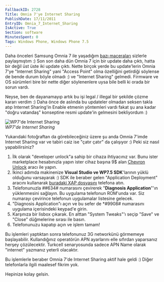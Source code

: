 ```yaml
---
FallbackID: 2728
Title: Omnia 7'ye Internet Sharing
PublishDate: 17/11/2011
EntryID: Omnia_7_Internet_Sharing
IsActive: True
Section: software
MinutesSpent: 0
Tags: Windows Phone, Windows Phone 7.5
---
```

Daha önceleri Samsung Omnia 7 ile yaşadığım [bazı
maceraları](http://daron.yondem.com/tr/post/TMobile_Samsung_Omnia_7_ile_Mango)
sizlerle paylaşmıştım :) Son son daha dün Omnia 7 için bir update daha
çıktı, hatta bir değil üst üste iki update çıktı. Nette birçok yerde bu
update'lerin Omnia 7'ye "Internet Sharing" yani "Access Point" olma
özelliğini getirdiği söylense de bende durum böyle olmadı :) ve
"Internet Sharing" gelmedi. Firmware ve OS sürümleri bire bir nette
diğer söylenenlere uysa bile belli ki orada bir sorun vardı.

Neyse, ben de dayanamayıp artık bu işi legal / illegal bir şekilde çözme
kararı verdim :) Daha önce de aslında bu updateler olmadan seksen takla
atıp Internet Sharing'in Enable etmenin yöntemleri vardı fakat şu ana
kadar "doğru vatandaş" konseptine resmi update'in gelmesini bekliyordum
:)

![WP7'de Internet
Sharing](http://cdn.daron.yondem.com/assets/2728/wp7_internet_sharing.jpg)\
*WP7'de Internet Sharing*

Yukarıdaki fotoğraftan da görebileceğiniz üzere şu anda Omnia 7'imde
Internet Sharing var ve tabiri caiz ise "çatır çatır" da çalışıyor :)
Peki siz nasıl yapabilirsiniz?

1.  İlk olarak "developer unlock"a sahip bir cihaza ihtiyacınız var.
    Bunu ister marketplace hesabınızla yapın ister cihaz başına 9\$ alan
    [Chevron Unlock](http://labs.chevronwp7.com/) aracı ile yapın.
2.  İkinci adımda makinenize **Visual Studio ve WP7.5 SDK**'larının
    yüklü olduğunu varsayarak :) SDK ile beraber gelen "Application
    Deployment" aracını kullanarak [buradaki XAP
    dosyasını](http://cdn.daron.yondem.com/assets/2728/File%20Deployer.xap)
    telefona atın.
3.  Telefonunuzla \#\#634\# numarasını çevirerek "**Diagnosis
    Application**"'ın yüklenmesini sağlayın. Bu uygulama telefonun
    ROM'unda var. Siz numarayı çevirince telefonun uygulamalar listesine
    gelecek.
4.  "Diagnosis Application"ı açın ve bu sefer de \*\#9908\# numarasını
    uygulama içerisindeki keypad'e girin.
5.  Karşınıza bir lisbox çıkarak. En alttan "System Tweaks"'ı seçip
    "Save" ve "Close" düğmelerine sırası ile basın.
6.  Telefonunuzu kapatıp açın ve işlem tamam!

Bu işlemleri yaptıktan sonra telefonunuz 3G networkünü görmemeye
başlayabilir. Kullandığınız operatörün APN ayarlarını elle sıfırdan
yaparsanız herşey çözülecektir. Turkcell senaryosunda sadece APN Name
olarak "internet" yazmanız yeterli olacaktır.

Bu işlemlerle beraber Omnia 7'de Internet Sharing aktif hale geldi :)
Diğer telefonlarla ilgili maalesef fikrim yok.

Hepinize kolay gelsin.


